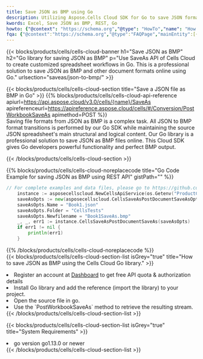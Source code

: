 ```yaml
---
title: Save JSON as BMP using Go 
description: Utilizing Aspose.Cells Cloud SDK for Go to save JSON format file as BMP format file. 
kwords: Excel, Save JSON as BMP, REST, Go
howto: {"@context": "https://schema.org","@type": "HowTo","name": "How to save JSON as BMP using the Cells Cloud Go library.","description": "How to save JSON as BMP using the Cells Cloud Go library.","image": {"@type": "ImageObject"},"url": "/go/saveas/json-to-bmp/","step": [{ "@type": "HowToStep","name": "How to save JSON as BMP using the Cells Cloud Go library. step 1", "image": {"@type": "ImageObject",},"url": "/go/saveas/json-to-bmp/","text": "Register an account at <a href='https://dashboard.aspose.cloud/'>Dashboard</a> to get free API quota & authorization details",},{ "@type": "HowToStep","name": "How to save JSON as BMP using the Cells Cloud Go library. step 1", "image": {"@type": "ImageObject",},"url": "/go/saveas/json-to-bmp/","text": "Install Go library and add the reference (import the library) to your project.",},{ "@type": "HowToStep","name": "How to save JSON as BMP using the Cells Cloud Go library. step 1", "image": {"@type": "ImageObject",},"url": "/go/saveas/json-to-bmp/","text": "Open the source file in go.",},{ "@type": "HowToStep","name": "How to save JSON as BMP using the Cells Cloud Go library. step 1", "image": {"@type": "ImageObject",},"url": "/go/saveas/json-to-bmp/","text": "Use the `PostWorkbookSaveAs` method to retrieve the resulting stream.",}, ],"supply": {"@type": "HowToSupply","name": "document"},"tool": [{"@type": "HowToTool","name": "Goland, Visual Studio Code, Eclipse"},{"@type": "HowToTool","name": "Aspose Cells"}],"totalTime": "PT6M"}
fqa: {"@context":"https://schema.org","@type":"FAQPage","mainEntity":[{"@type":"Question","name":"Why save file as other formats file in C# using REST API?","acceptedAnswer":{"@type":"Answer","text":"Documents are encoded in many ways, and some files may be incompatible with the software you use. To open and read such files, just save them as appropriate file formats.<br/><ol><li>Install .NET SDK and add the reference (import the library) to your project.</li><li>Open the source file in C# using REST API.</li><li>Call the PostWorkbookSaveAsRequest() method, passing an output filename with required extension.</li><li>Get the result of save as a separate file.</li></ol>"}},{"@type":"Question","name":"What file formats can I save as with your C# library?","acceptedAnswer":{"@type":"Answer","text":"We support a variety of file formats for conversion using .NET library, including XLSX, Excel, xls , PDF, CSV, HTML, Markdown, XML, PNG, JPG, TIFF, Json, TXT and many more."}},{"@type":"Question","name":"What is the maximum allowed file size for conversion using this .NET library?","acceptedAnswer":{"@type":"Answer","text":"There are no file size limits for format conversions using .NET library."}}]}
---
```



{{< blocks/products/cells/cells-cloud-banner h1="Save JSON as BMP" h2="Go library for saving JSON as BMP" p="Use SaveAs API of Cells Cloud to create customized spreadsheet workflows in Go. This is a professional solution to save JSON as BMP and other document formats online using Go." urlsection="saveas/json-to-bmp/" >}}

{{< blocks/products/cells/cells-cloud-section  title="Save a JSON file as BMP in Go" >}}
{{% blocks/products/cells/cells-cloud-api-reference  apiurl=https://api.aspose.cloud/v3.0/cells/{name}/SaveAs  apireferenceurl=https://apireference.aspose.cloud/cells/#/Conversion/PostWorkbookSaveAs  apimethod=POST %}}
<br/>
Saving file formats from JSON as BMP is a complex task. All JSON to BMP format transitions is performed by our Go SDK while maintaining the source JSON spreadsheet's main structural and logical content. Our Go library is a professional solution to save JSON as BMP files online. This Cloud SDK gives Go developers powerful functionality and perfect BMP output.

{{< /blocks/products/cells/cells-cloud-section >}}

{{% blocks/products/cells/cells-cloud-noreplacecode title="Go Code Example for saving JSON as BMP using REST API" gistPath="" %}}
  
```go
// For complete examples and data files, please go to https://github.com/aspose-cells-cloud/aspose-cells-cloud-go/
    instance := asposecellscloud.NewCellsApiService(os.Getenv("ProductClientId"), os.Getenv("ProductClientSecret"))
    saveAsOpts := new(asposecellscloud.CellsSaveAsPostDocumentSaveAsOpts)
    saveAsOpts.Name = "Book1.json"
    saveAsOpts.Folder = "CellsTests"
    saveAsOpts.Newfilename = "Book1SaveAs.bmp"
    _, _, err1 := instance.CellsSaveAsPostDocumentSaveAs(saveAsOpts)
    if err1 != nil {
	    println(err1)
    }
```
  
{{% /blocks/products/cells/cells-cloud-noreplacecode  %}}
<br/>
{{< blocks/products/cells/cells-cloud-section-list isGrey="true"  title="How to save JSON as BMP using the Cells Cloud Go library." >}}
<li>Register an account at <a href="https://dashboard.aspose.cloud/">Dashboard</a> to get free API quota & authorization details</li>
<li>Install Go library and add the reference (import the library) to your project.</li>
<li>Open the source file in go.</li>
<li>Use the `PostWorkbookSaveAs` method to retrieve the resulting stream.</li>
{{< /blocks/products/cells/cells-cloud-section-list >}}

{{< blocks/products/cells/cells-cloud-section-list isGrey="true"  title="System Requirements" >}}
<li>go version go1.13.0 or newer</li>
{{< /blocks/products/cells/cells-cloud-section-list >}}
